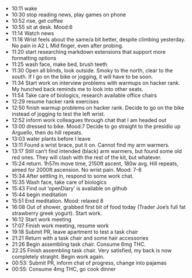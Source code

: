 - 10:11 wake
- 10:30 stop reading news, play games on phone
- 10:52 rise, get coffee
- 10:55 sit at desk.  Mood:6
- 11:14 Watch news
- 11:18 Wrist feels about the same/a bit better, despite climbing yesterday.  No pain in A2 L Mid finger, even after probing.
- 11:20 start researching markdown extensions that support more formatting options
- 11:25 wash face, make bed, brush teeth
- 11:30 Open all blinds, look outside.  Smoky to the north, clear to the south.  If I go on the bike or jogging, it will have to be soon.
- 11:34 Start work on interview problems with warmups on hacker rank.  My hunched back reminds me to look into other seats.
- 11:54 Take care of biologics, research available office chairs
- 12:29 resume hacker rank exercises
- 12:50 finish warmup problems on hacker rank.  Decide to go on the bike instead of jogging to test the left wrist.
- 12:52 inform work colleagues through chat that I am headed out
- 13:00 dressed to bike.  Mood:7  Decide to go straight to the presidio up Arguello, then do hill repeats.
- 13:03 water plants before I leave
- 13:11 Found a wrist brace, put it on.  Cannot find my arm warmers.
- 13:17 Still can’t find intended (black) arm warmers, but found some old red ones.  They will clash with the rest of the kit, but whatever.
- 15:24 return.  1h57m move time, 2150ft ascent, 180w avg.  Hill repeats, aimed for 2000ft ascension.  No wrist pain.  Mood: 7-8
- 15:34 After settling in, respond to some work chat.
- 15:35 Wash face, take care of biologics
- 15:43 Find out ‘openDiary’ is available on github
- 15:44 begin meditation
- 15:51 End meditation.  Mood: relaxed 8
- 16:08 Out of shower, grabbed first bit of food today (Trader Joe’s full fat strawberry greek yogurt).  Start work.
- 16:12 Start work meeting
- 17:07 Finish work meeting, resume work
- 19:18 Submit PR, leave apartment to test a task chair
- 21:21 Return with a task chair and some hair accessories
- 21:26 Begin assembling task chair.  Consume 6mg THC.
- 22:25 Finish assembling task chair.  Very satisfied, my back is now completely straight.  Begin work again.
- 00:53: Submit PR, inform chat of progress, change into pajamas
- 00:55: Consume 4mg THC, go cook dinner

